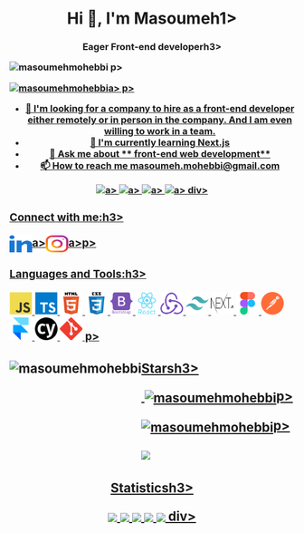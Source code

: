 <h1 align="center">Hi 👋, I'm Masoumeh1>
<h3 align="center">Eager Front-end developerh3>
<p align="left"> <img src="https://komarev.com/ghpvc/?username=masoumehmohebbi&label=Profile%20views&color=0e75b6&style=flat" alt="masoumehmohebbi" /> p>

<p align="left"> <a href="https://github.com/ryo-ma/github-profile-trophy"><img src="https://github-profile-trophy.vercel.app/?username=masoumehmohebbi&theme=" alt="masoumehmohebbi" />a> p>

- 🤝 I'm looking for a company **to hire as a front-end developer either remotely or in person in the company. And I am even willing to work in a team.**
- 🌱 I'm currently learning **Next.js**
- 💬 Ask me about ** front-end web development**
- 📫 How to reach me **masoumeh.mohebbi@gmail.com**

<div> <a href="https://www.linkedin.com/in/masoumemohebbi" target="_blank"><img src="https://img.shields.io/badge/LinkedIn-0077B5?style=for-the-badge&logo=linkedin&logoColor=white" target="_blank">a>
<a href="https://github.com/masoumehmohebbi" target="_blank"><img src="https://img.shields.io/badge/GitHub-100000?style=for-the-badge&logo=github&logoColor=white" target="_blank">a>
<a href="https://instagram.com/masoume.frontend.js" target="_blank"><img src="https://img.shields.io/badge/Instagram-E4405F?style=for-the-badge&logo=instagram&logoColor=white" target="_blank">a>
<a href = "mailto:masoumeh.mohebbi@gmail.com"><img src="https://img.shields.io/badge/-Gmail-%23333?style=for-the-badge&logo=gmail&logoColor=white" target="_blank">a>
div><h3 align="left">Connect with me:h3>
<p align="left">
<a href="https://linkedin.com/in/masoumemohebbi" target="blank"><img align="center" src="https://raw.githubusercontent.com/teamedwardforever/Readme-Generator/71f25dd8b98329b168142a6b782a107b75eab178/svg/Social/linked-in-alt.svg" alt="masoumemohebbi" height="30" width="40" />a><a href="https://instagram.com/masoume.frontend.js" target="blank"><img align="center" src="https://raw.githubusercontent.com/teamedwardforever/Readme-Generator/71f25dd8b98329b168142a6b782a107b75eab178/svg/Social/instagram.svg" alt="masoume.frontend.js" height="30" width="40" />a>p>

<h3 align="left">Languages and Tools:h3>
<p align="left">
<img src="https://raw.githubusercontent.com/teamedwardforever/Readme-Generator/71f25dd8b98329b168142a6b782a107b75eab178/svg/Skills/Languages/javascript-original.svg" alt="Javascript" width="40" height="40"/>
<img src="https://raw.githubusercontent.com/teamedwardforever/Readme-Generator/71f25dd8b98329b168142a6b782a107b75eab178/svg/Skills/Languages/typescript-original.svg" alt="Typescript" width="40" height="40"/>
<img src="https://raw.githubusercontent.com/teamedwardforever/Readme-Generator/71f25dd8b98329b168142a6b782a107b75eab178/svg/Skills/Frontend/html5-original-wordmark.svg" alt="HTML" width="40" height="40"/>
<img src="https://raw.githubusercontent.com/teamedwardforever/Readme-Generator/71f25dd8b98329b168142a6b782a107b75eab178/svg/Skills/Frontend/css3-original-wordmark.svg" alt="Css" width="40" height="40"/>
<img src="https://raw.githubusercontent.com/teamedwardforever/Readme-Generator/71f25dd8b98329b168142a6b782a107b75eab178/svg/Skills/Frontend/bootstrap-plain-wordmark.svg" alt="Bootstrap" width="40" height="40"/>
<img src="https://raw.githubusercontent.com/teamedwardforever/Readme-Generator/71f25dd8b98329b168142a6b782a107b75eab178/svg/Skills/Frontend/react-original-wordmark.svg" alt="React" width="40" height="40"/>
<img src="https://raw.githubusercontent.com/teamedwardforever/Readme-Generator/71f25dd8b98329b168142a6b782a107b75eab178/svg/Skills/Frontend/redux-original.svg" alt="Redux" width="40" height="40"/>
<img src="https://raw.githubusercontent.com/teamedwardforever/Readme-Generator/71f25dd8b98329b168142a6b782a107b75eab178/svg/Skills/Frontend/tailwindcss-icon.svg" alt="Tailwindcss" width="40" height="40"/>
<img src="https://raw.githubusercontent.com/teamedwardforever/Readme-Generator/71f25dd8b98329b168142a6b782a107b75eab178/svg/Skills/Static/nextjs-2.svg" alt="Nextjs" width="40" height="40"/>
<img src="https://raw.githubusercontent.com/teamedwardforever/Readme-Generator/71f25dd8b98329b168142a6b782a107b75eab178/svg/Skills/Software/figma-icon.svg" alt="Figma" width="40" height="40"/>
<img src="https://raw.githubusercontent.com/teamedwardforever/Readme-Generator/71f25dd8b98329b168142a6b782a107b75eab178/svg/Skills/Software/getpostman-icon.svg" alt="Postman" width="40" height="40"/>
<img src="https://raw.githubusercontent.com/teamedwardforever/Readme-Generator/71f25dd8b98329b168142a6b782a107b75eab178/svg/Skills/Software/framer-icon.svg" alt="Framer" width="40" height="40"/>
<img src="https://raw.githubusercontent.com/teamedwardforever/Readme-Generator/71f25dd8b98329b168142a6b782a107b75eab178/svg/Skills/Testing/cypress.svg" alt="Cypress" width="40" height="40"/>
<img src="https://raw.githubusercontent.com/teamedwardforever/Readme-Generator/71f25dd8b98329b168142a6b782a107b75eab178/svg/Skills/Other/git-scm-icon.svg" alt="Git" width="40" height="40"/>
p>

<h3 align="left">Starsh3>
<img align="left" height="180em" src="https://github-readme-stats.vercel.app/api/top-langs/?username=masoumehmohebbi&layout=compact&theme=" alt=masoumehmohebbi />

<p>&nbsp;<img align="center" height="180em" src="https://github-readme-stats.vercel.app/api?username=masoumehmohebbi&show_icons=true&locale=en&theme=" alt="masoumehmohebbi" />p>

<p><img align="center" height="180em" src="https://github-readme-streak-stats.herokuapp.com/?user=masoumehmohebbi&theme=" alt="masoumehmohebbi" />p>

<img src="https://user-images.githubusercontent.com/73097560/115834477-dbab4500-a447-11eb-908a-139a6edaec5c.gif"><h3 align="center">Statisticsh3>
<div align="center">
<a href="https://github.com/masoumehmohebbi">
<img align="center" src="http://github-profile-summary-cards.vercel.app/api/cards/stats?username=masoumehmohebbi&theme=2077" height="180em" />
<img align="center" src="http://github-profile-summary-cards.vercel.app/api/cards/most-commit-language?username=masoumehmohebbi&theme=2077" height="180em" />
<img align="center" src="http://github-profile-summary-cards.vercel.app/api/cards/repos-per-language?username=masoumehmohebbi&theme=2077" height="180em" />
<img align="center" src="http://github-profile-summary-cards.vercel.app/api/cards/productive-time?username=masoumehmohebbi&theme=2077" height="180em" />
<img align="center" src="http://github-profile-summary-cards.vercel.app/api/cards/profile-details?username=masoumehmohebbi&theme=dark" height="180em" />
div>
